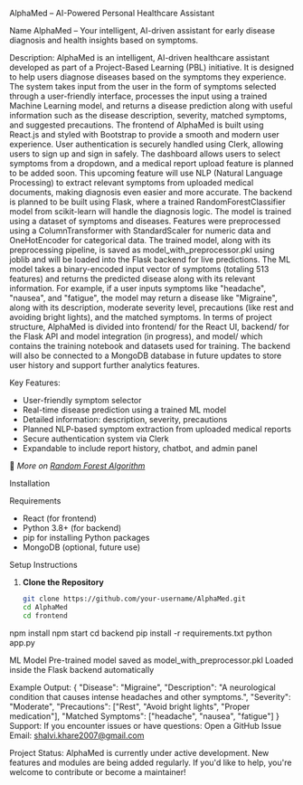 AlphaMed – AI-Powered Personal Healthcare Assistant

Name
AlphaMed – Your intelligent, AI-driven assistant for early disease diagnosis and health insights based on symptoms.

Description:
AlphaMed is an intelligent, AI-driven healthcare assistant developed as part of a Project-Based Learning (PBL) initiative. It is designed to help users diagnose diseases based on the symptoms they experience. The system takes input from the user in the form of symptoms selected through a user-friendly interface, processes the input using a trained Machine Learning model, and returns a disease prediction along with useful information such as the disease description, severity, matched symptoms, and suggested precautions.
The frontend of AlphaMed is built using React.js and styled with Bootstrap to provide a smooth and modern user experience. User authentication is securely handled using Clerk, allowing users to sign up and sign in safely. The dashboard allows users to select symptoms from a dropdown, and a medical report upload feature is planned to be added soon. This upcoming feature will use NLP (Natural Language Processing) to extract relevant symptoms from uploaded medical documents, making diagnosis even easier and more accurate.
The backend is planned to be built using Flask, where a trained RandomForestClassifier model from scikit-learn will handle the diagnosis logic. The model is trained using a dataset of symptoms and diseases. Features were preprocessed using a ColumnTransformer with StandardScaler for numeric data and OneHotEncoder for categorical data. The trained model, along with its preprocessing pipeline, is saved as model_with_preprocessor.pkl using joblib and will be loaded into the Flask backend for live predictions.
The ML model takes a binary-encoded input vector of symptoms (totaling 513 features) and returns the predicted disease along with its relevant information. For example, if a user inputs symptoms like "headache", "nausea", and "fatigue", the model may return a disease like "Migraine", along with its description, moderate severity level, precautions (like rest and avoiding bright lights), and the matched symptoms.
In terms of project structure, AlphaMed is divided into frontend/ for the React UI, backend/ for the Flask API and model integration (in progress), and model/ which contains the training notebook and datasets used for training. The backend will also be connected to a MongoDB database in future updates to store user history and support further analytics features.

 
Key Features:
- User-friendly symptom selector
- Real-time disease prediction using a trained ML model
- Detailed information: description, severity, precautions
- Planned NLP-based symptom extraction from uploaded medical reports
- Secure authentication system via Clerk
- Expandable to include report history, chatbot, and admin panel

🔗 *More on [Random Forest Algorithm](https://scikit-learn.org/stable/modules/generated/sklearn.ensemble.RandomForestClassifier.html)*


 Installation

Requirements
- React (for frontend)
- Python 3.8+ (for backend)
- pip for installing Python packages
- MongoDB (optional, future use)

Setup Instructions

1. **Clone the Repository**
   ```bash
   git clone https://github.com/your-username/AlphaMed.git
   cd AlphaMed
   cd frontend
npm install
npm start
cd backend
pip install -r requirements.txt
python app.py

ML Model
Pre-trained model saved as model_with_preprocessor.pkl
Loaded inside the Flask backend automatically

Example Output:
{
  "Disease": "Migraine",
  "Description": "A neurological condition that causes intense headaches and other symptoms.",
  "Severity": "Moderate",
  "Precautions": ["Rest", "Avoid bright lights", "Proper medication"],
  "Matched Symptoms": ["headache", "nausea", "fatigue"]
}
Support:
If you encounter issues or have questions:
Open a GitHub Issue
Email: shalvi.khare2007@gmail.com

Project Status:
AlphaMed is currently under active development. New features and modules are being added regularly. If you'd like to help, you're welcome to contribute or become a maintainer!





